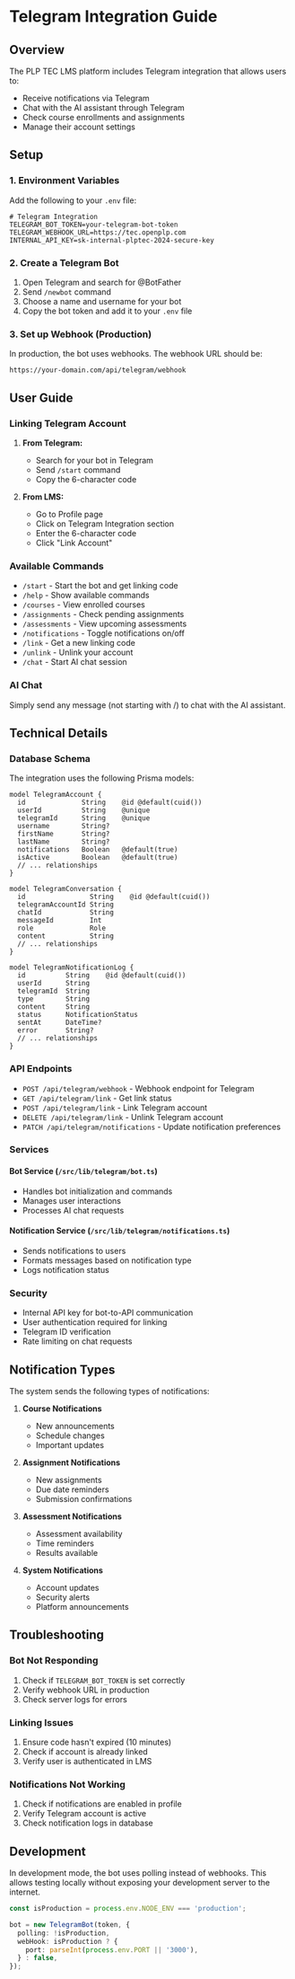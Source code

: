 # Telegram Integration Guide

## Overview

The PLP TEC LMS platform includes Telegram integration that allows users to:
- Receive notifications via Telegram
- Chat with the AI assistant through Telegram
- Check course enrollments and assignments
- Manage their account settings

## Setup

### 1. Environment Variables

Add the following to your `.env` file:

```env
# Telegram Integration
TELEGRAM_BOT_TOKEN=your-telegram-bot-token
TELEGRAM_WEBHOOK_URL=https://tec.openplp.com
INTERNAL_API_KEY=sk-internal-plptec-2024-secure-key
```

### 2. Create a Telegram Bot

1. Open Telegram and search for @BotFather
2. Send `/newbot` command
3. Choose a name and username for your bot
4. Copy the bot token and add it to your `.env` file

### 3. Set up Webhook (Production)

In production, the bot uses webhooks. The webhook URL should be:
```
https://your-domain.com/api/telegram/webhook
```

## User Guide

### Linking Telegram Account

1. **From Telegram:**
   - Search for your bot in Telegram
   - Send `/start` command
   - Copy the 6-character code

2. **From LMS:**
   - Go to Profile page
   - Click on Telegram Integration section
   - Enter the 6-character code
   - Click "Link Account"

### Available Commands

- `/start` - Start the bot and get linking code
- `/help` - Show available commands
- `/courses` - View enrolled courses
- `/assignments` - Check pending assignments
- `/assessments` - View upcoming assessments
- `/notifications` - Toggle notifications on/off
- `/link` - Get a new linking code
- `/unlink` - Unlink your account
- `/chat` - Start AI chat session

### AI Chat

Simply send any message (not starting with /) to chat with the AI assistant.

## Technical Details

### Database Schema

The integration uses the following Prisma models:

```prisma
model TelegramAccount {
  id              String    @id @default(cuid())
  userId          String    @unique
  telegramId      String    @unique
  username        String?
  firstName       String?
  lastName        String?
  notifications   Boolean   @default(true)
  isActive        Boolean   @default(true)
  // ... relationships
}

model TelegramConversation {
  id                String    @id @default(cuid())
  telegramAccountId String
  chatId            String
  messageId         Int
  role              Role
  content           String
  // ... relationships
}

model TelegramNotificationLog {
  id          String    @id @default(cuid())
  userId      String
  telegramId  String
  type        String
  content     String
  status      NotificationStatus
  sentAt      DateTime?
  error       String?
  // ... relationships
}
```

### API Endpoints

- `POST /api/telegram/webhook` - Webhook endpoint for Telegram
- `GET /api/telegram/link` - Get link status
- `POST /api/telegram/link` - Link Telegram account
- `DELETE /api/telegram/link` - Unlink Telegram account
- `PATCH /api/telegram/notifications` - Update notification preferences

### Services

#### Bot Service (`/src/lib/telegram/bot.ts`)
- Handles bot initialization and commands
- Manages user interactions
- Processes AI chat requests

#### Notification Service (`/src/lib/telegram/notifications.ts`)
- Sends notifications to users
- Formats messages based on notification type
- Logs notification status

### Security

- Internal API key for bot-to-API communication
- User authentication required for linking
- Telegram ID verification
- Rate limiting on chat requests

## Notification Types

The system sends the following types of notifications:

1. **Course Notifications**
   - New announcements
   - Schedule changes
   - Important updates

2. **Assignment Notifications**
   - New assignments
   - Due date reminders
   - Submission confirmations

3. **Assessment Notifications**
   - Assessment availability
   - Time reminders
   - Results available

4. **System Notifications**
   - Account updates
   - Security alerts
   - Platform announcements

## Troubleshooting

### Bot Not Responding

1. Check if `TELEGRAM_BOT_TOKEN` is set correctly
2. Verify webhook URL in production
3. Check server logs for errors

### Linking Issues

1. Ensure code hasn't expired (10 minutes)
2. Check if account is already linked
3. Verify user is authenticated in LMS

### Notifications Not Working

1. Check if notifications are enabled in profile
2. Verify Telegram account is active
3. Check notification logs in database

## Development

In development mode, the bot uses polling instead of webhooks. This allows testing locally without exposing your development server to the internet.

```typescript
const isProduction = process.env.NODE_ENV === 'production';

bot = new TelegramBot(token, {
  polling: !isProduction,
  webHook: isProduction ? {
    port: parseInt(process.env.PORT || '3000'),
  } : false,
});
```
